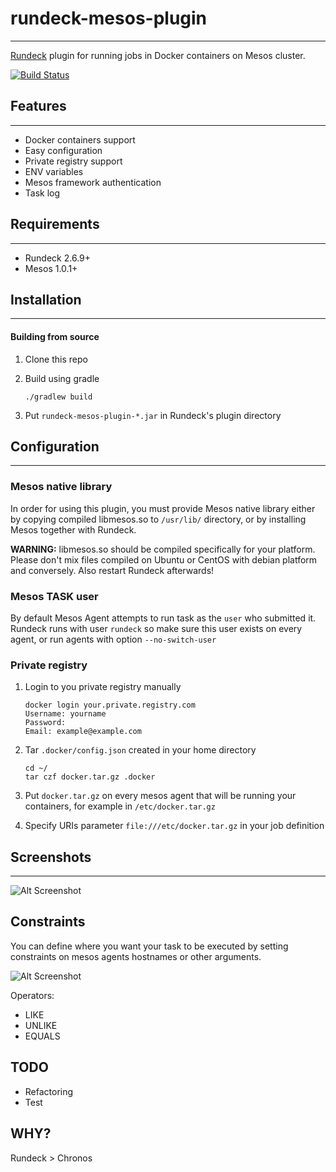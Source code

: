 # rundeck-mesos-plugin
------------------------------------
[Rundeck](http://rundeck.org) plugin for running jobs in Docker containers on Mesos cluster.

[![Build Status](https://travis-ci.org/farmapromlab/rundeck-mesos-plugin.svg?branch=master)](https://travis-ci.org/farmapromlab/rundeck-mesos-plugin)

## Features
------------------------------------
- Docker containers support
- Easy configuration
- Private registry support
- ENV variables
- Mesos framework authentication
- Task log

## Requirements
------------------------------------
- Rundeck 2.6.9+
- Mesos 1.0.1+

## Installation
------------------------------------

#### Building from source
 1) Clone this repo

 2) Build using gradle

        ./gradlew build
 3) Put `rundeck-mesos-plugin-*.jar` in Rundeck's plugin directory

## Configuration
------------------------------------

### Mesos native library

In order for using this plugin, you must provide Mesos native library either by copying compiled libmesos.so to `/usr/lib/` directory, or by installing Mesos together with Rundeck.

**WARNING:** libmesos.so should be compiled specifically for your platform. Please don't mix files compiled on Ubuntu or CentOS with debian platform and conversely. Also restart Rundeck afterwards!

### Mesos TASK user

By default Mesos Agent attempts to run task as the `user` who submitted it. Rundeck runs with user `rundeck` so make sure this user exists on every agent, or run agents with option `--no-switch-user`

### Private registry
 1) Login to you private registry manually

        docker login your.private.registry.com
        Username: yourname
        Password:
        Email: example@example.com
 2) Tar `.docker/config.json` created in your home directory

        cd ~/
        tar czf docker.tar.gz .docker

 3) Put `docker.tar.gz` on every mesos agent that will be running your containers, for example in `/etc/docker.tar.gz`

 4) Specify URIs parameter `file:///etc/docker.tar.gz` in your job definition

## Screenshots
------------------------------------

![Alt Screenshot](https://raw.githubusercontent.com/farmapromlab/rundeck-mesos-plugin/master/screenshots/screen.jpg "Rundeck mesos plugin")

## Constraints

You can define where you want your task to be executed by setting constraints on mesos agents hostnames or other arguments.

![Alt Screenshot](https://raw.githubusercontent.com/farmapromlab/rundeck-mesos-plugin/master/screenshots/constraints.jpg "Constraints")

Operators:
- LIKE
- UNLIKE
- EQUALS

## TODO
- Refactoring
- Test

## WHY?

 Rundeck > Chronos
